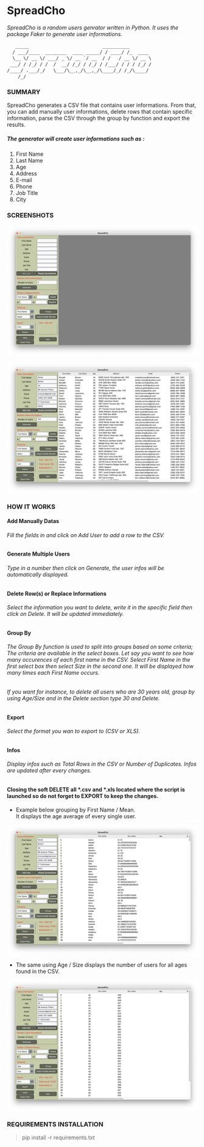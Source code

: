 # SpreadCho
_SpreadCho is a random users genrator written in Python. It uses the package Faker to generate user informations._

```
   _____                           __________        
  / ___/____  ________  ____ _____/ / ____/ /_  ____ 
  \__ \/ __ \/ ___/ _ \/ __ `/ __  / /   / __ \/ __ \
 ___/ / /_/ / /  /  __/ /_/ / /_/ / /___/ / / / /_/ /
/____/ .___/_/   \___/\__,_/\__,_/\____/_/ /_/\____/ 
    /_/                                               
```
### SUMMARY
SpreadCho generates a CSV file that contains user informations. From that, you can add manually user informations, delete rows that contain specific information, parse the CSV through the group by function and export the results.<br />
##### The generator will create user informations such as :<br />
1. First Name<br />
2. Last Name<br /> 
3. Age<br />
4. Address<br />
5. E-mail<br />
6. Phone<br />
7. Job Title<br />
8. City<br />

### SCREENSHOTS

![Screenshot](https://github.com/gelndjj/SpreadCho/blob/main/img/main.png)

![Screenshot](https://github.com/gelndjj/SpreadCho/blob/main/img/main_full.png)

### HOW IT WORKS 

#### Add Manually Datas<br />
###### Fill the fields in and click on Add User to add a row to the CSV.<br />

#### Generate Multiple Users<br />
###### Type in a number then click on Generate, the user infos will be automatically displayed.<br />

#### Delete Row(s) or Replace Informations<br />
###### Select the information you want to delete, write it in the specific field then click on Delete. It will be updated immediately.<br />

#### Group By
###### The Group By function is used to split into groups based on some criteria; The criteria are available in the select boxes. Let say you want to see how many occurences of each first name in the CSV. Select First Name in the first select box then select Size in the second one. It will be displayed  how many times each First Name occurs.<br />

###### If you want for instance, to delete all users who are 30 years old, group by using Age/Size and in the Delete section type 30 and Delete.

#### Export
###### Select the format you wan to export to (CSV or XLS).<br />

#### Infos
######  Display infos such as Total Rows in the CSV or Number of Duplicates. Infos are updated after every changes.

#### Closing the soft DELETE all *.csv and *.xls located where the script is launched so do not forget to EXPORT to keep the changes.


* Example below grouping by First Name / Mean.<br />It displays the age average of every single user.<br />

![Screenshot](https://github.com/gelndjj/SpreadCho/blob/main/img/avg_age.png)

* The same using Age / Size displays the number of users for all ages found in the CSV.<br />

![Screenshot](https://github.com/gelndjj/SpreadCho/blob/main/img/unique_age.png)


### REQUIREMENTS INSTALLATION

> pip install -r requirements.txt